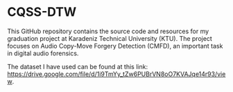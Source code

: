# CQSS-DTW
This GitHub repository contains the source code and resources for my graduation project at Karadeniz Technical University (KTU). The project focuses on Audio Copy-Move Forgery Detection (CMFD), an important task in digital audio forensics.

The dataset I have used can be found at this link: https://drive.google.com/file/d/1i9TmYy_tZw6PUBrVN8oO7KVAJqe14r93/view.



